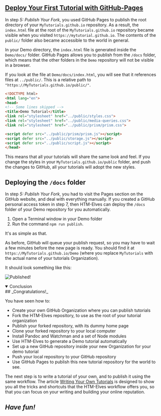 <!-- Deploy with gh pages -->
<section
id="deploy-with-gh-pages"
aria-labelledby="deploy-with-gh-pages"
data-item="Deploy With GH-Pages"
>
<h2><a href="#deploy-with-gh-pages">Deploy Your First Tutorial with GitHub-Pages</a></h2>

In step _5: Publish Your Fork_, you used GitHub Pages to publish the root directory of your `MyTutorials.github.io` repository. As a result, the `index.html` file at the root of the `MyTutorials.github.io` repository became visible when you visited `https://mytutorial.github.io`. The contents of the `public/` folder also became accessible to the world in general.

In your Demo directory, the `index.html` file is generated inside the `Demo/docs/` folder. GitHub Pages allows you to publish from the `/docs` folder, which means that the other folders in the `Demo` repository will not be visible in a browser.

If you look at the file at `Demo/docs/index.html`, you will see that it references files at `../public/`. This is a relative path to `"https://MyTutorials.github.io/public/"`.

```html
<!DOCTYPE html>
<html lang="en">
<head>
<!-- Some lines skipped -->
<title>Demo Tutorial</title>
<link rel="stylesheet" href="../public/styles.css">
<link rel="stylesheet" href="../public/media-queries.css">
<link rel="stylesheet" href="../public/prism/prism.css">

<script defer src="../public/prism/prism.js"></script>
<script defer src="../public/storage.js"></script>
<script defer src="../public/script.js"></script>
</head>
```

This means that all your tutorials will share the same look and feel. If you change the styles in your `MyTutorials.github.io/public` folder, and push the changes to GitHub, all your tutorials will adopt the new styles.

## Deploying the `/docs` folder

In step _5: Publish Your Fork_, you had to visit the Pages section on the GitHub website, and deal with everything manually. If you created a GitHub personal access token in step 7, then HTM-Elves can deploy the `/docs` folder of your Demo repository for you automatically.

1. Open a Terminal window in your Demo folder
2. Run the command `npm run publish`.

It's as simple as that.

As before, GitHub will queue your publish request, so you may have to wait a few minutes before the new page is ready. You should find it at `https://MyTutorials.github.io/Demo` (where you replace `MyTutorials` with the actual name of your tutorials Organization).

It should look something like this:

![Published!](images/Published.webp)

<details
class="pivot"
open
>
<summary>Conclusion</summary>
## _Congratulations!_

You have seen how to:

* Create your own GitHub Organization where you can publish tutorials
* Fork the HTM-Elves repository, to use as the root of your tutorial organization
* Publish your forked repository, with its dummy home page
* Clone your forked repository to your local computer
* Install Pandoc and Watchman and a set of Node modules
* Use HTM-Elves to generate a Demo tutorial automatically
* Set up a new GitHub repository inside your new Organization for your demo tutorial
* Push your local repository to your GitHub repository
* Use GitHub Pages to publish this new tutorial repository for the world to see.

The next step is to write a tutorial of your own, and to publish it using the same workflow. The article [Writing Your Own Tutorials](https://htm-elves.github.io/Writing-Your-Own-Tutorials/#section-snippets) is designed to show you all the tricks and shortcuts that the HTM-Elves workflow offers you, so that you can focus on your writing and building your online reputation.

## _Have fun!_

</details>
</section>